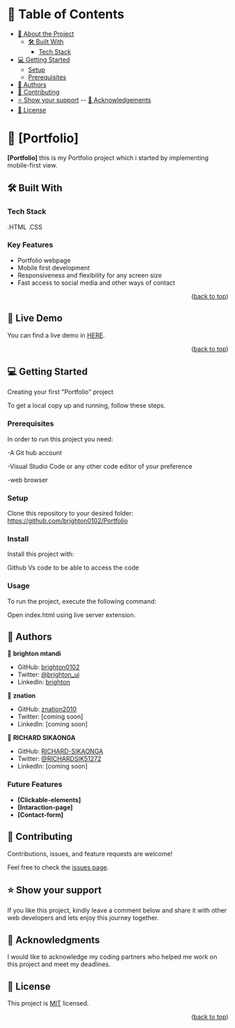 <a name="readme-top"></a>

# 📗 Table of Contents

- [📖 About the Project](#about-project)
  - [🛠 Built With](#built-with)
    - [Tech Stack](#tech-stack)
- [💻 Getting Started](#getting-started)
  - [Setup](#setup)
  - [Prerequisites](#prerequisites)
- [👥 Authors](#authors)
- [🤝 Contributing](#contributing)
- [⭐️ Show your support](#support)
  -- [🙏 Acknowledgements](#acknowledgements)
- [📝 License](#license)

# 📖 [Portfolio] <a name="Portfolio"></a>

**[Portfolio]** this is my Portfolio project which i started by implementing mobile-first view.

## 🛠 Built With <a name="built-with"></a>

### Tech Stack <a name="tech-stack"></a>

.HTML 
.CSS

<!-- Features -->

### Key Features <a name="key-features"></a>

- Portfolio webpage
- Mobile first development
- Responsiveness and flexibility for any screen size
- Fast access to social media and other ways of contact

<p align="right">(<a href="#readme-top">back to top</a>)</p>

<!-- LIVE DEMO -->

## 🚀 Live Demo <a name="live-demo"></a>

You can find a live demo in [HERE](https://brighton0102.github.io/Portfolio/).

<p align="right">(<a href="#readme-top">back to top</a>)</p>

<!-- GETTING STARTED -->

## 💻 Getting Started <a name="getting-started"></a>

Creating your first "Portfolio" project

To get a local copy up and running, follow these steps.

### Prerequisites

In order to run this project you need:

-A Git hub account

-Visual Studio Code or any other code editor of your preference

-web browser

### Setup

Clone this repository to your desired folder:<br>
https://github.com/brighton0102/Portfolio

### Install

Install this project with:

Github
Vs code
to be able to access the code

### Usage

To run the project, execute the following command:

Open index.html using live server extension.

## 👥 Authors <a name="authors"></a>

👤 **brighton mtandi**

- GitHub: [brighton0102](htpps://github.com/brighton0102)
- Twitter: [@brighton_ui](https://twitter.com/brighton_ui)
- LinkedIn: [brighton](https://www.linkedin.com/in/brighton-mtandi-976615267/)

👤 **znation**

- GitHub: [znation2010](https://github.com/znation2010)
- Twitter: [coming soon]
- LinkedIn: [coming soon]

👤 **RICHARD SIKAONGA**

- GitHub: [RICHARD-SIKAONGA](https://github.com/richie1988)
- Twitter: [@RICHARDSIK51272](https://twitter.com/RICHARDSIK51272)
- LinkedIn: [coming soon]

<!-- FUTURE FEATURES-->

### Future Features <a name="Future-features"></a>

- **[Clickable-elements]**
- **[Intaraction-page]**
- **[Contact-form]**


<!-- CONTRIBUTING -->

## 🤝 Contributing <a name="contributing"></a>

Contributions, issues, and feature requests are welcome!

Feel free to check the [issues page](https://github.com/brighton0102/Portfolio/issues/).

<!-- SUPPORT -->

## ⭐️ Show your support <a name="support"></a>

If you like this project, kindly leave a comment below and share it with other web developers and lets enjoy this journey together.

<!-- ACKNOWLEDGEMENTS -->

## 🙏 Acknowledgments <a name="Microverse Inc."></a>

I would like to acknowledge my coding partners who helped me work on this project and meet my deadlines.

  <!-- LICENSE -->

## 📝 License <a name="license"></a>

This project is [MIT](https://github.com/brighton0102/Portfolio/blob/main/LICENSE) licensed.

<p align="right">(<a href="#readme-top">back to top</a>)</p>
